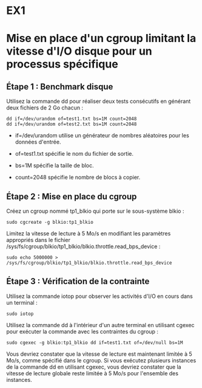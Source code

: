 # EX1

# Mise en place d'un cgroup limitant la vitesse d'I/O disque pour un processus spécifique

## Étape 1 : Benchmark disque
Utilisez la commande dd pour réaliser deux tests consécutifs en générant deux fichiers de 2 Go chacun :
    
```
dd if=/dev/urandom of=test1.txt bs=1M count=2048
dd if=/dev/urandom of=test2.txt bs=1M count=2048
```

- if=/dev/urandom utilise un générateur de nombres aléatoires pour les données d'entrée.

- of=test1.txt spécifie le nom du fichier de sortie.

- bs=1M spécifie la taille de bloc.

- count=2048 spécifie le nombre de blocs à copier.


## Étape 2 : Mise en place du cgroup
Créez un cgroup nommé tp1_blkio qui porte sur le sous-système blkio :

```
sudo cgcreate -g blkio:tp1_blkio
```
Limitez la vitesse de lecture à 5 Mo/s en modifiant les paramètres appropriés dans le fichier /sys/fs/cgroup/blkio/tp1_blkio/blkio.throttle.read_bps_device :
```
sudo echo 5000000 > /sys/fs/cgroup/blkio/tp1_blkio/blkio.throttle.read_bps_device
```
## Étape 3 : Vérification de la contrainte

Utilisez la commande iotop pour observer les activités d'I/O en cours dans un terminal :

```
sudo iotop
```

Utilisez la commande dd à l'intérieur d'un autre terminal en utilisant cgexec pour exécuter la commande avec les contraintes du cgroup :
```
sudo cgexec -g blkio:tp1_blkio dd if=test1.txt of=/dev/null bs=1M
```
Vous devriez constater que la vitesse de lecture est maintenant limitée à 5 Mo/s, comme spécifié dans le cgroup. Si vous exécutez plusieurs instances de la commande dd en utilisant cgexec, vous devriez constater que la vitesse de lecture globale reste limitée à 5 Mo/s pour l'ensemble des instances.